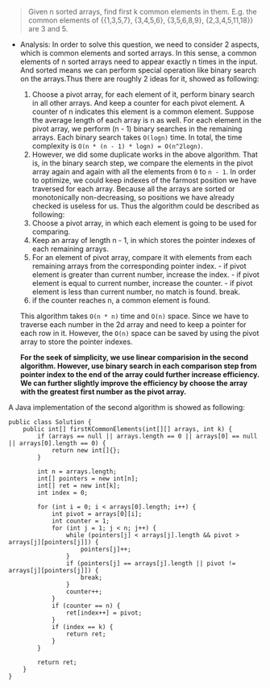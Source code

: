 > Given n sorted arrays, find first k common elements in them. 
> E.g. the common elements of {{1,3,5,7}, {3,4,5,6}, {3,5,6,8,9}, {2,3,4,5,11,18}} are 3 and 5. 

- Analysis:
In order to solve this question, we need to consider 2 aspects, which is common elements and sorted arrays. In this sense, a common elements 
of n sorted arrays need to appear exactly n times in the input. And sorted means we can perform special operation like binary search on the
arrays.Thus there are roughly 2 ideas for it, showed as following:
  1. Choose a pivot array, for each element of it, perform binary search in all other arrays. And keep a counter for each pivot element. A counter
    of n indicates this element is a common element. Suppose the average length of each array is n as well. For each element in the pivot array, we perform (n - 1) binary
    searches in the remaining arrays. Each binary search takes `O(logn)` time. In total, the time complexity is `O(n * (n - 1) * logn) = O(n^2logn)`. 
  2. However, we did some duplicate works in the above algorithm. That is, in the binary search step, we compare the elements in the pivot array
    again and again with all the elements from `0` to `n - 1`. In order to optimize, we could keep indexes of the farmost position we have traversed 
    for each array. Because all the arrays are sorted or monotonically non-decreasing, so positions we have already checked is useless for us. Thus the algorithm
    could be described as following:
    1. Choose a pivot array, in which each element is going to be used for comparing. 
    2. Keep an array of length n - 1, in which stores the pointer indexes of each remaining arrays. 
    3. For an element of pivot array, compare it with elements from each remaining arrays from the corresponding pointer index.
      - if pivot element is greater than current number, increase the index.
      - if pivot element is equal to current number, increase the counter.
      - if pivot element is less than current number, no match is found. break.
    4. if the counter reaches n, a common element is found. 
    
    This algorithm takes `O(n * n)` time and `O(n)` space. Since we have to traverse each number in the 2d array and need to keep a pointer for 
    each row in it. However, the `O(n)` space can be saved by using the pivot array to store the pointer indexes. 

    __For the seek of simplicity, we use linear comparision in the second algorithm. However, use binary search in each comparison step from pointer index to the end of the array
      could further increase efficiency. We can further slightly improve the efficiency by choose the array with the greatest first number as the pivot
      array.__

A Java implementation of the second algorithm is showed as following:
```
public class Solution {
	public int[] firstKCommonElements(int[][] arrays, int k) {
		if (arrays == null || arrays.length == 0 || arrays[0] == null || arrays[0].length == 0) {
			return new int[]{};
		}

		int n = arrays.length;
		int[] pointers = new int[n];
		int[] ret = new int[k];
		int index = 0;

		for (int i = 0; i < arrays[0].length; i++) {
			int pivot = arrays[0][i];
			int counter = 1;
			for (int j = 1; j < n; j++) {
				while (pointers[j] < arrays[j].length && pivot > arrays[j][pointers[j]]) {
					pointers[j]++;
				}
				if (pointers[j] == arrays[j].length || pivot != arrays[j][pointers[j]]) {
					break;
				}
				counter++;
			}
			if (counter == n) {
				ret[index++] = pivot;
			}
			if (index == k) {
				return ret;
			}
		}

		return ret;
	}
}
```
 
